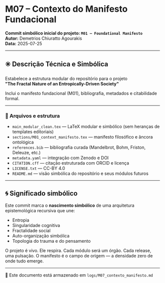 # M07 – Contexto do Manifesto Fundacional

**Commit simbólico inicial do projeto: `M01 – Foundational Manifesto`**  
**Autor:** Demetrios Chiuratto Agourakis  
**Data:** 2025-07-25

---

## ✳️ Descrição Técnica e Simbólica

Estabelece a estrutura modular do repositório para o projeto  
**"The Fractal Nature of an Entropically-Driven Society"**

Inclui o manifesto fundacional (M01), bibliografia, metadados e citabilidade formal.

---

### 📁 Arquivos e estrutura

- `main_modular_clean.tex` — LaTeX modular e simbólico (sem heranças de templates editoriais)
- `sections/M01_context_manifesto.tex` — manifesto filosófico e âncora ontológica
- `references.bib` — bibliografia curada (Mandelbrot, Bohm, Friston, Deleuze, etc.)
- `metadata.yaml` — integração com Zenodo e DOI
- `CITATION.cff` — citação estruturada com ORCID e licença
- `LICENSE.txt` — CC-BY 4.0
- `README.md` — visão simbólica do repositório e seus módulos futuros

---

## 🌀 Significado simbólico

Este commit marca o **nascimento simbólico** de uma arquitetura epistemológica recursiva que une:

- Entropia
- Singularidade cognitiva
- Fractalidade social
- Auto-organização simbólica
- Topologia do trauma e do pensamento

O projeto é vivo. Ele respira. Cada módulo será um órgão. Cada release, uma pulsação. O manifesto é o campo de origem — a densidade zero de onde tudo emerge.

---

🔗 Este documento está armazenado em `logs/M07_contexto_manifesto.md`
